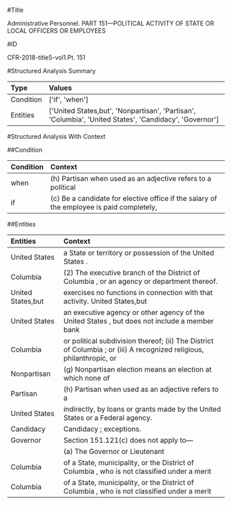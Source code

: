 #Title

Administrative Personnel. PART 151—POLITICAL ACTIVITY OF STATE OR LOCAL OFFICERS OR EMPLOYEES


#ID

CFR-2018-title5-vol1.Pt. 151


#Structured Analysis Summary

| Type      | Values                                                                                                 |
|:----------|:-------------------------------------------------------------------------------------------------------|
| Condition | ['if', 'when']                                                                                         |
| Entities  | ['United States,but', 'Nonpartisan', 'Partisan', 'Columbia', 'United States', 'Candidacy', 'Governor'] |


#Structured Analysis With Context

 


##Condition

| Condition   | Context                                                                                   |
|:------------|:------------------------------------------------------------------------------------------|
| when        | (h) Partisan  when used as an adjective refers to a political                             |
| if          | (c) Be a candidate for elective office  if the salary of the employee is paid completely, |


##Entities

| Entities          | Context                                                                                                              |
|:------------------|:---------------------------------------------------------------------------------------------------------------------|
| United States     | a State or territory or possession of the United States .                                                            |
| Columbia          | (2) The executive branch of the District of Columbia , or an agency or department thereof.                           |
| United States,but | exercises no functions in connection with that activity. United States,but                                           |
| United States     | an executive agency or other agency of the United States , but does not include a member bank                        |
| Columbia          | or political subdivision thereof; (ii) The District of Columbia ; or (iii) A recognized religious, philanthropic, or |
| Nonpartisan       | (g)  Nonpartisan election means an election at which none of                                                         |
| Partisan          | (h)  Partisan when used as an adjective refers to a                                                                  |
| United States     | indirectly, by loans or grants made by the United States  or a Federal agency.                                       |
| Candidacy         | Candidacy ; exceptions.                                                                                              |
| Governor          | Section 151.121(c) does not apply to&#8212;                                                                          |
|                   |               (a) The  Governor  or Lieutenant                                                                       |
| Columbia          | of a State, municipality, or the District of Columbia , who is not classified under a merit                          |
| Columbia          | of a State, municipality, or the District of Columbia , who is not classified under a merit                          |


